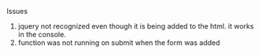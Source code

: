 <!-- var hoverElem = null;
 $('*').hover(function() {hoverElem = this});
 -->

 Issues
 1) jquery not recognized even though it is being added to the html. it works in the console.
 2) function was not running on submit when the form was added